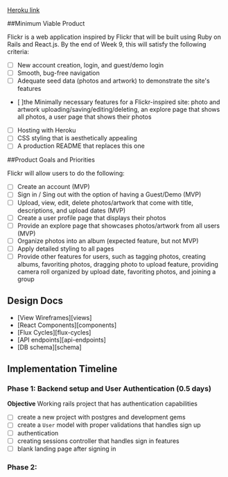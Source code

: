 [Heroku link][heroku]

[heroku]: http://www.herokuapp.com

##Minimum Viable Product

Flickr is a web application inspired by Flickr that will be built using Ruby on Rails and React.js. By the end of Week 9, this will satisfy the following criteria:

- [ ] New account creation, login, and guest/demo login
- [ ] Smooth, bug-free navigation
- [ ] Adequate seed data (photos and artwork) to demonstrate the site's features
- [ ]the Minimally necessary features for a Flickr-inspired site: photo and artwork uploading/saving/editing/deleting, an explore page that shows all photos, a user page that shows their photos
- [ ] Hosting with Heroku
- [ ] CSS styling that is aesthetically appealing
- [ ] A production README that replaces this one

##Product Goals and Priorities

Flickr will allow users to do the following:

- [ ] Create an account (MVP)
- [ ] Sign in / Sing out with the option of having a Guest/Demo (MVP)
- [ ] Upload, view, edit, delete photos/artwork that come with title, descriptions, and upload dates (MVP)
- [ ] Create a user profile page that displays their photos
- [ ] Provide an explore page that showcases photos/artwork from all users (MVP)
- [ ] Organize photos into an album (expected feature, but not MVP)
- [ ] Apply detailed styling to all pages
- [ ] Provide other features for users, such as tagging photos, creating albums, favoriting photos, dragging photo to upload feature, providing camera roll organized by upload date, favoriting photos, and joining a group

## Design Docs

* [View Wireframes][views]
* [React Components][components]
* [Flux Cycles][flux-cycles]
* [API endpoints][api-endpoints]
* [DB schema][schema]



## Implementation Timeline

### Phase 1: Backend setup and User Authentication (0.5 days)

**Objective** Working rails project that has authentication capabilities

- [ ] create a new project with postgres and development gems
- [ ] create a `User` model with proper validations that handles sign up
- [ ] authentication
- [ ] creating sessions controller that handles sign in features
- [ ] blank landing page after signing in

### Phase 2:
